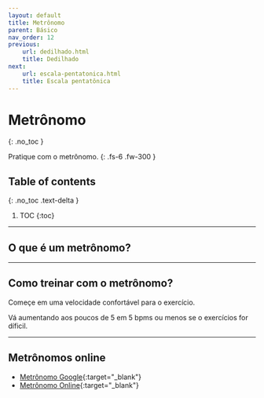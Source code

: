 ```yaml
---
layout: default
title: Metrônomo
parent: Básico
nav_order: 12
previous:
    url: dedilhado.html
    title: Dedilhado
next:
    url: escala-pentatonica.html
    title: Escala pentatônica
---
```


# Metrônomo
{: .no_toc }

Pratique com o metrônomo.
{: .fs-6 .fw-300 }

## Table of contents
{: .no_toc .text-delta }

1. TOC
{:toc}

---

## O que é um metrônomo?

---

## Como treinar com o metrônomo?

Começe em uma velocidade confortável para o exercício.

Vá aumentando aos poucos de 5 em 5 bpms ou menos se o exercícios for díficil.

---

## Metrônomos online

- [Metrônomo Google](https://g.co/kgs/Hdm6Mn){:target="_blank"}
- [Metrônomo Online](https://metronome-online.com/){:target="_blank"}